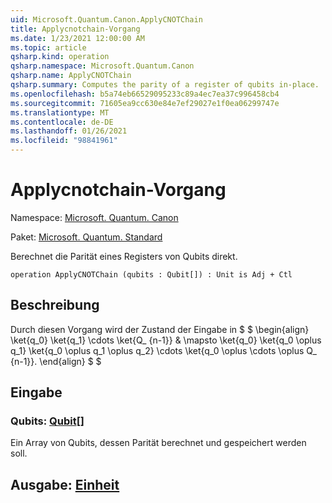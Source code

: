 ```yaml
---
uid: Microsoft.Quantum.Canon.ApplyCNOTChain
title: Applycnotchain-Vorgang
ms.date: 1/23/2021 12:00:00 AM
ms.topic: article
qsharp.kind: operation
qsharp.namespace: Microsoft.Quantum.Canon
qsharp.name: ApplyCNOTChain
qsharp.summary: Computes the parity of a register of qubits in-place.
ms.openlocfilehash: b5a74eb66529095233c89a4ec7ea37c996458cb4
ms.sourcegitcommit: 71605ea9cc630e84e7ef29027e1f0ea06299747e
ms.translationtype: MT
ms.contentlocale: de-DE
ms.lasthandoff: 01/26/2021
ms.locfileid: "98841961"
---
```

# <a name="applycnotchain-operation"></a>Applycnotchain-Vorgang

Namespace: [Microsoft. Quantum. Canon](xref:Microsoft.Quantum.Canon)

Paket: [Microsoft. Quantum. Standard](https://nuget.org/packages/Microsoft.Quantum.Standard)


Berechnet die Parität eines Registers von Qubits direkt.

```qsharp
operation ApplyCNOTChain (qubits : Qubit[]) : Unit is Adj + Ctl
```


## <a name="description"></a>Beschreibung

Durch diesen Vorgang wird der Zustand der Eingabe in $ $ \begin{align} \ket{q_0} \ket{q_1} \cdots \ket{Q_ {n-1}} & \mapsto \ket{q_0} \ket{q_0 \oplus q_1} \ket{q_0 \oplus q_1 \oplus q_2} \cdots \ket{q_0 \oplus \cdots \oplus Q_ {n-1}}.
\end{align} $ $

## <a name="input"></a>Eingabe

### <a name="qubits--qubit"></a>Qubits: [Qubit](xref:microsoft.quantum.lang-ref.qubit)[]

Ein Array von Qubits, dessen Parität berechnet und gespeichert werden soll.



## <a name="output--unit"></a>Ausgabe: [Einheit](xref:microsoft.quantum.lang-ref.unit)

